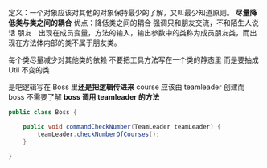 定义：一个对象应该对其他的对象保持最少的了解，又叫最少知道原则。
**尽量降低类与类之间的耦合**
优点：降低类之间的耦合
强调只和朋友交流，不和陌生人说话
朋友：出现在成员变量，方法的输入，输出参数中的类称为成员朋友类，而出现在方法体内部的类不属于朋友类。

每个类尽量减少对其他类的依赖
不要把工具方法写在一个类的静态里 而是要抽成 Util 不变的类

是吧逻辑写在 Boss 里**还是把逻辑传进来**
course 应该由 teamleader 创建而 boss 不需要了解
**boss 调用 teamleader 的方法**

```JAVA
public class Boss {

    public void commandCheckNumber(TeamLeader teamLeader) {
        teamLeader.checkNumberOfCourses();
    }

}

```
